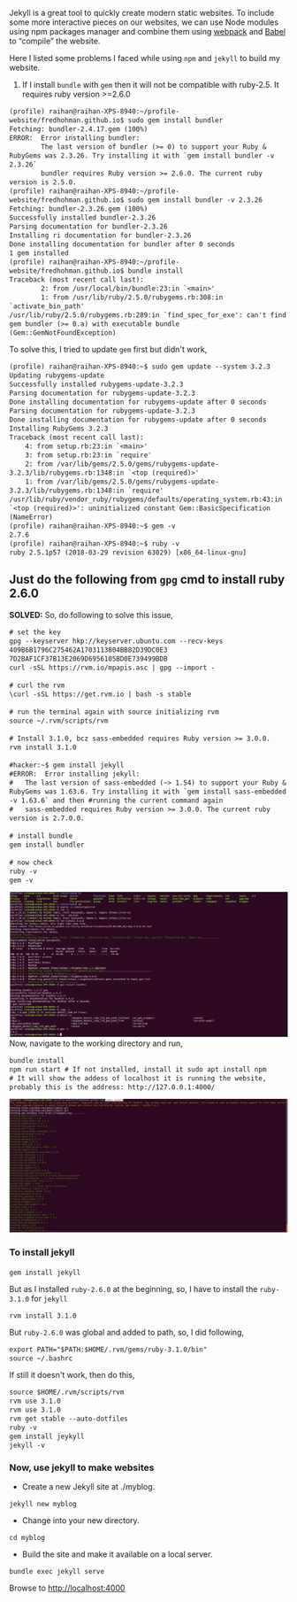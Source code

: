 Jekyll is a great tool to quickly create modern static websites. To include some more interactive pieces on our websites, we can use Node modules using npm packages manager and combine them using [webpack](https://webpack.js.org/) and [Babel](https://babeljs.io/) to “compile” the website.

Here I listed some problems I faced while using `npm` and `jekyll` to build my website.
1. If I install `bundle` with `gem` then it will not be compatible with ruby-2.5. It requires ruby version >=2.6.0
```
(profile) raihan@raihan-XPS-8940:~/profile-website/fredhohman.github.io$ sudo gem install bundler
Fetching: bundler-2.4.17.gem (100%)
ERROR:  Error installing bundler:
        The last version of bundler (>= 0) to support your Ruby & RubyGems was 2.3.26. Try installing it with `gem install bundler -v 2.3.26`
        bundler requires Ruby version >= 2.6.0. The current ruby version is 2.5.0.
(profile) raihan@raihan-XPS-8940:~/profile-website/fredhohman.github.io$ sudo gem install bundler -v 2.3.26
Fetching: bundler-2.3.26.gem (100%)
Successfully installed bundler-2.3.26
Parsing documentation for bundler-2.3.26
Installing ri documentation for bundler-2.3.26
Done installing documentation for bundler after 0 seconds
1 gem installed
(profile) raihan@raihan-XPS-8940:~/profile-website/fredhohman.github.io$ bundle install
Traceback (most recent call last):
        2: from /usr/local/bin/bundle:23:in `<main>'
        1: from /usr/lib/ruby/2.5.0/rubygems.rb:308:in `activate_bin_path'
/usr/lib/ruby/2.5.0/rubygems.rb:289:in `find_spec_for_exe': can't find gem bundler (>= 0.a) with executable bundle (Gem::GemNotFoundException)
```

To solve this, I tried to update `gem` first but didn't work,
```
(profile) raihan@raihan-XPS-8940:~$ sudo gem update --system 3.2.3
Updating rubygems-update
Successfully installed rubygems-update-3.2.3
Parsing documentation for rubygems-update-3.2.3
Done installing documentation for rubygems-update after 0 seconds
Parsing documentation for rubygems-update-3.2.3
Done installing documentation for rubygems-update after 0 seconds
Installing RubyGems 3.2.3
Traceback (most recent call last):
	4: from setup.rb:23:in `<main>'
	3: from setup.rb:23:in `require'
	2: from /var/lib/gems/2.5.0/gems/rubygems-update-3.2.3/lib/rubygems.rb:1348:in `<top (required)>'
	1: from /var/lib/gems/2.5.0/gems/rubygems-update-3.2.3/lib/rubygems.rb:1348:in `require'
/usr/lib/ruby/vendor_ruby/rubygems/defaults/operating_system.rb:43:in `<top (required)>': uninitialized constant Gem::BasicSpecification (NameError)
(profile) raihan@raihan-XPS-8940:~$ gem -v
2.7.6
(profile) raihan@raihan-XPS-8940:~$ ruby -v
ruby 2.5.1p57 (2018-03-29 revision 63029) [x86_64-linux-gnu]
```

## Just do the following from `gpg` cmd to install ruby 2.6.0
**SOLVED:** So, do following to solve this issue,
```
# set the key
gpg --keyserver hkp://keyserver.ubuntu.com --recv-keys 409B6B1796C275462A1703113804BB82D39DC0E3 7D2BAF1CF37B13E2069D6956105BD0E739499BDB 
curl -sSL https://rvm.io/mpapis.asc | gpg --import -

# curl the rvm
\curl -sSL https://get.rvm.io | bash -s stable

# run the terminal again with source initializing rvm
source ~/.rvm/scripts/rvm

# Install 3.1.0, bcz sass-embedded requires Ruby version >= 3.0.0. 
rvm install 3.1.0

#hacker:~$ gem install jekyll 
#ERROR:  Error installing jekyll:
#	The last version of sass-embedded (~> 1.54) to support your Ruby & RubyGems was 1.63.6. Try installing it with `gem install sass-embedded -v 1.63.6` and then #running the current command again
#	sass-embedded requires Ruby version >= 3.0.0. The current ruby version is 2.7.0.0.

# install bundle
gem install bundler

# now check
ruby -v
gem -v
```
![jekyll-error](pics/jekyll-error.png)
Now, navigate to the working directory and run,
```
bundle install
npm run start # If not installed, install it sudo apt install npm
# It will show the addess of localhost it is running the website, probably this is the address: http://127.0.0.1:4000/
```
![profile-1](pics/profile-1.png)

### To install jekyll
`gem install jekyll`

But as I installed `ruby-2.6.0` at the beginning, so, I have to install the `ruby-3.1.0` for `jekyll`
```
rvm install 3.1.0
```

But `ruby-2.6.0` was global and added to path, so, I did following,
```
export PATH="$PATH:$HOME/.rvm/gems/ruby-3.1.0/bin"
source ~/.bashrc
```
If still it doesn't work, then do this,
```
source $HOME/.rvm/scripts/rvm
rvm use 3.1.0
rvm use 3.1.0
rvm get stable --auto-dotfiles
ruby -v
gem install jeykyll
jekyll -v
```



### Now, use jekyll to make websites
 - Create a new Jekyll site at ./myblog.
```
jekyll new myblog
```
 - Change into your new directory.
```
cd myblog
```
 - Build the site and make it available on a local server.
```
bundle exec jekyll serve
```
Browse to [http://localhost:4000](http://localhost:4000)
